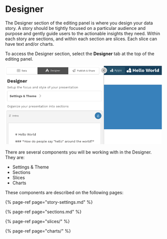 # Designer

The Designer section of the editing panel is where you design your data story. A story should be tightly focused on a particular audience and purpose and gently guide users to the actionable insights they need. Within each story are sections, and within each section are slices. Each slice can have text and/or charts. 

To access the Designer section, select the **Designer** tab at the top of the editing panel. 

![Select &quot;Designer&quot; to access the Designer section of the editing panel](../../.gitbook/assets/image%20%28229%29.png)

There are several components you will be working with in the Designer. They are:

* Settings & Theme
* Sections
* Slices
* Charts

These components are described on the following pages:

{% page-ref page="story-settings.md" %}

{% page-ref page="sections.md" %}

{% page-ref page="slices/" %}

{% page-ref page="charts/" %}

